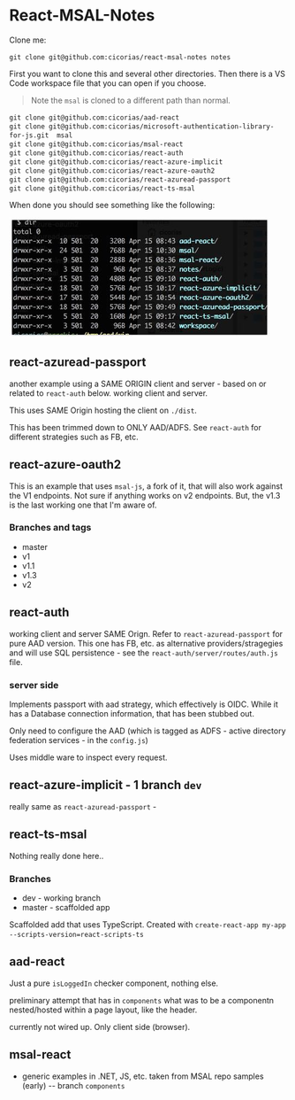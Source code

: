 
# React-MSAL-Notes

Clone me:

```
git clone git@github.com:cicorias/react-msal-notes notes
```

First you want to clone this and several other directories. Then there is a VS Code workspace file that you can open if you choose.

> Note the `msal` is cloned to a different path than normal.

```
git clone git@github.com:cicorias/aad-react
git clone git@github.com:cicorias/microsoft-authentication-library-for-js.git  msal
git clone git@github.com:cicorias/msal-react
git clone git@github.com:cicorias/react-auth
git clone git@github.com:cicorias/react-azure-implicit
git clone git@github.com:cicorias/react-azure-oauth2
git clone git@github.com:cicorias/react-azuread-passport
git clone git@github.com:cicorias/react-ts-msal

```

When done you should see something like the following:




![projects view](./images/projects.jpg)

## react-azuread-passport
another example using a SAME ORIGIN client and server - based on or related to `react-auth` below.
working client and server.

This uses SAME Origin hosting the client on `./dist`.

This has been trimmed down to ONLY AAD/ADFS. See `react-auth` for different strategies such as FB, etc.

## react-azure-oauth2
This is an example that uses `msal-js`, a fork of it, that will also work against the V1 endpoints.
Not sure if anything works on v2 endpoints.
But, the v1.3 is the last working one that I'm aware of. 
### Branches and tags
- master
- v1
- v1.1
- v1.3
- v2


## react-auth

working client and server SAME Orign. Refer to `react-azuread-passport` for pure AAD version.
This one has FB, etc. as alternative providers/stragegies and will use SQL persistence - see the `react-auth/server/routes/auth.js` file.

### server side
Implements passport with aad strategy, which effectively is OIDC.  While it has a Database connection information, that has been stubbed out.  

Only need to configure the AAD (which is tagged as ADFS - active directory federation services - in the `config.js`)

Uses middle ware to inspect every request.

## react-azure-implicit - 1 branch `dev`
really same as `react-azuread-passport` - 




## react-ts-msal
Nothing really done here..
### Branches
- dev - working branch
- master - scaffolded app

Scaffolded add that uses TypeScript. Created with `create-react-app my-app --scripts-version=react-scripts-ts`

## aad-react

Just a pure `isLoggedIn` checker component, nothing else. 

preliminary attempt that has in `components` what was to be a componentn nested/hosted within a page layout, like the header.

currently not wired up. Only client side (browser).

## msal-react

- generic examples in .NET, JS, etc. taken from MSAL repo samples (early) -- branch `components`
